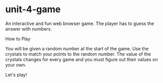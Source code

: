 # unit-4-game


An interactive and fun web browser game. The player has to guess the answer with numbers.


How to Play

You will be given a random number at the start of the game. Use the crystals to match your points to the random number. The value of the crystals changes for every game and you must figure out their values on your own.


Let's play! 
